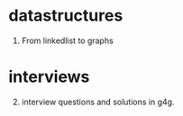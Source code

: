 
datastructures
=============

1. From linkedlist to graphs

interviews
==========

2. interview questions and solutions in g4g.




